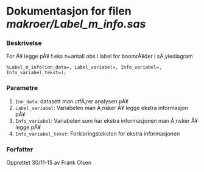 
# Dokumentasjon for filen *makroer/Label_m_info.sas*

### Beskrivelse

For Ã¥ legge pÃ¥ f.eks n=antall obs i label for boomrÃ¥der i sÃ¸ylediagram
```
%Label_m_info(inn_data=, Label_variabel=, Info_variabel=, Info_variabel_tekst=);
```

### Parametre

1. `Inn_data`: datasett man utfÃ¸rer analysen pÃ¥
2. `Label_variabel`: Variabelen man Ã¸nsker Ã¥ legge ekstra informasjon pÃ¥
3. `Info_variabel`: Variabelen som har ekstra informasjonen man Ã¸nsker Ã¥ legge pÃ¥
4. `Info_variabel_tekst`: Forklaringsteksten for ekstra informasjonen

### Forfatter

Opprettet 30/11-15 av Frank Olsen
